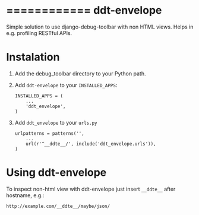 ============
ddt-envelope
============

Simple solution to use django-debug-toolbar with non HTML views. Helps in e.g. profiling RESTful APIs.


Instalation
===========

1. Add the debug_toolbar directory to your Python path.

2. Add `ddt-envelope` to your `INSTALLED_APPS`:

   ```
   INSTALLED_APPS = (
       ...
       'ddt_envelope',
   )
   ```
3. Add `ddt_envelope` to your `urls.py`

   ```
   urlpatterns = patterns('',
       ...
       url(r'^__ddte__/', include('ddt_envelope.urls')),
   )
   ```

Using ddt-envelope
==================

To inspect non-html view with ddt-envelope just insert `__ddte__` after hostname, e.g.:

```
http://example.com/__ddte__/maybe/json/
```
